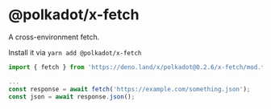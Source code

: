 # @polkadot/x-fetch

A cross-environment fetch.

Install it via `yarn add @polkadot/x-fetch`

```js
import { fetch } from 'https://deno.land/x/polkadot@0.2.6/x-fetch/mod.ts';

...
const response = await fetch('https://example.com/something.json');
const json = await response.json();
```
